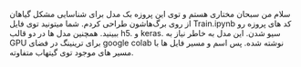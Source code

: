 سلام من سبحان مختاری هستم و توی این پروزه بک مدل برای شناسایی مشکل گیاهان از روی برگ‌هاشون طراحی کردم.
شما میتونید توی فایل Train.ipynb کد های پروزه رو ببینید. همچنین مدل ها در دو قالب h5. و keras. سیو شدن.
این مدل به خاطر نیاز به GPU برای ترینینگ در فضای google colab نوشته شده. پس اسم و مسیر فایل ها با مسیر های موجود توی گیتهاب متفاوته.
